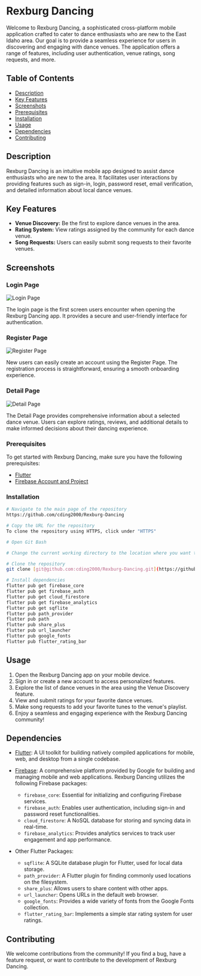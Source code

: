 # Rexburg Dancing

Welcome to Rexburg Dancing, a sophisticated cross-platform mobile application crafted to cater to dance enthusiasts who are new to the East Idaho area. Our goal is to provide a seamless experience for users in discovering and engaging with dance venues. The application offers a range of features, including user authentication, venue ratings, song requests, and more.

## Table of Contents

- [Description](#description)
- [Key Features](#key-features)
- [Screenshots](#screenshots)
- [Prerequisites](#prerequisites)
- [Installation](#installation)
- [Usage](#usage)
- [Dependencies](#dependencies)
- [Contributing](#contributing)

## Description

Rexburg Dancing is an intuitive mobile app designed to assist dance enthusiasts who are new to the area. It facilitates user interactions by providing features such as sign-in, login, password reset, email verification, and detailed information about local dance venues.

## Key Features

- **Venue Discovery:** Be the first to explore dance venues in the area.
- **Rating System:** View ratings assigned by the community for each dance venue.
- **Song Requests:** Users can easily submit song requests to their favorite venues.

## Screenshots

### Login Page

![Login Page](https://github.com/cding2000/Rexburg-Dancing/assets/82928785/236ba8d9-831a-4044-b8b5-722ef13db8e3 "Login Page")

The login page is the first screen users encounter when opening the Rexburg Dancing app. It provides a secure and user-friendly interface for authentication.

### Register Page
![Register Page](https://github.com/cding2000/Rexburg-Dancing/assets/82928785/4cb25083-9b67-4dc9-9e71-3d970b7c4c35 "Register Page")

New users can easily create an account using the Register Page. The registration process is straightforward, ensuring a smooth onboarding experience.

### Detail Page
![Detail Page](https://github.com/cding2000/Rexburg-Dancing/assets/82928785/5381bb4e-58e9-4fef-a1b6-154e63d3e976 "Detail Page")

The Detail Page provides comprehensive information about a selected dance venue. Users can explore ratings, reviews, and additional details to make informed decisions about their dancing experience.

### Prerequisites

To get started with Rexburg Dancing, make sure you have the following prerequisites:

- [Flutter](https://flutter.dev/docs/get-started/install)
- [Firebase Account and Project](https://console.firebase.google.com/)

### Installation

```bash
# Navigate to the main page of the repository
https://github.com/cding2000/Rexburg-Dancing

# Copy the URL for the repository
To clone the repository using HTTPS, click under "HTTPS"

# Open Git Bash

# Change the current working directory to the location where you want the cloned directory.

# Clone the repository
git clone [git@github.com:cding2000/Rexburg-Dancing.git](https://github.com/cding2000/Rexburg-Dancing.git)

# Install dependencies
flutter pub get firebase_core
flutter pub get firebase_auth
flutter pub get cloud_firestore
flutter pub get firebase_analytics
flutter pub get sqflite
flutter pub path_provider
flutter pub path
flutter pub share_plus
flutter pub url_launcher
flutter pub google_fonts
flutter pub flutter_rating_bar
```

## Usage

1. Open the Rexburg Dancing app on your mobile device.
2. Sign in or create a new account to access personalized features.
3. Explore the list of dance venues in the area using the Venue Discovery feature.
4. View and submit ratings for your favorite dance venues.
5. Make song requests to add your favorite tunes to the venue's playlist.
6. Enjoy a seamless and engaging experience with the Rexburg Dancing community!

## Dependencies

- [Flutter](https://flutter.dev/docs/get-started/install): A UI toolkit for building natively compiled applications for mobile, web, and desktop from a single codebase.

- [Firebase](https://console.firebase.google.com/): A comprehensive platform provided by Google for building and managing mobile and web applications. Rexburg Dancing utilizes the following Firebase packages:

  - `firebase_core`: Essential for initializing and configuring Firebase services.
  - `firebase_auth`: Enables user authentication, including sign-in and password reset functionalities.
  - `cloud_firestore`: A NoSQL database for storing and syncing data in real-time.
  - `firebase_analytics`: Provides analytics services to track user engagement and app performance.

- Other Flutter Packages:

  - `sqflite`: A SQLite database plugin for Flutter, used for local data storage.
  - `path_provider`: A Flutter plugin for finding commonly used locations on the filesystem.
  - `share_plus`: Allows users to share content with other apps.
  - `url_launcher`: Opens URLs in the default web browser.
  - `google_fonts`: Provides a wide variety of fonts from the Google Fonts collection.
  - `flutter_rating_bar`: Implements a simple star rating system for user ratings.

## Contributing

We welcome contributions from the community! If you find a bug, have a feature request, or want to contribute to the development of Rexburg Dancing.



